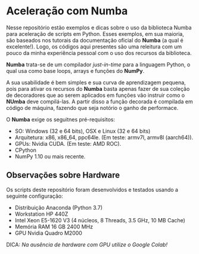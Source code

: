 # Aceleração com Numba

Nesse repositório estão exemplos e dicas sobre o uso da biblioteca Numba para aceleração de scripts em Python.
Esses exemplos, em sua maioria, são baseados nos tutorais da documentação oficial do **Numba** (a qual é excelente!). Logo, os códigos aqui presentes são uma releitura com um pouco da minha experiência pessoal com o uso dos recursos da biblioteca.

**Numba** trata-se de um compilador *just-in-time* para a linguagem Python, o qual usa como base loops, arrays e funções do **NumPy**.

A sua usabilidade é bem simples e sua curva de aprendizagem pequena, pois para ativar os recursos do **Numba** basta apenas fazer de sua coleção de decoradores que ao serem aplicados em funções vão instruir como o **NUmba** deve compilá-las. A partir disso a função decorada é compilada em código de máquina, fazendo que seja notório o ganho de performace.

O **Numba** exige os seguitnes pré-requisitos:

* SO: Windows (32 e 64 bits), OSX e Linux (32 e 64 bits)
* Arquitetura: x86, x86_64, ppc64le. (Em teste: armv7l, armv8l (aarch64)).
* GPUs: Nvidia CUDA. (Em teste: AMD ROC).
* CPython
* NumPy 1.10 ou mais recente.

## Observações sobre Hardware

Os scripts deste repositório foram desenvolvidos e testados usando a seguinte configuração:

* Distribuição Anaconda (Python 3.7)
* Workstation HP 440Z
* Intel Xeon E5-1620 V3 (4 núcleos, 8 Threads, 3.5 GHz, 10 MB Cache)
* Memória RAM 16 GB 2400 MHz
* GPU Nvidia Quadro M2000

DICA: *Na ausência de hardware com GPU utilize o Google Colab!*
